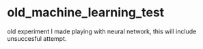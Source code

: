 # old_machine_learning_test
old experiment I made playing with neural network, this will include unsuccesful attempt.
